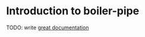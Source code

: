 # Introduction to boiler-pipe

TODO: write [great documentation](http://jacobian.org/writing/what-to-write/)
